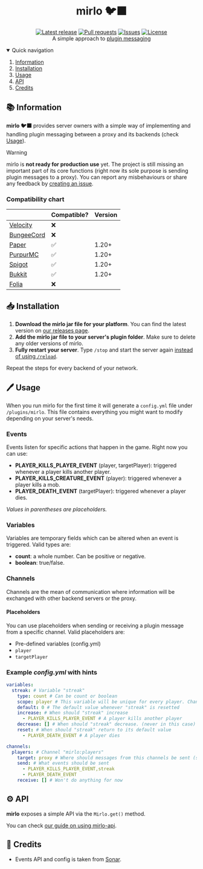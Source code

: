 <div align="center">
  <p>
    <h1>mirlo 🐦‍⬛</h1>
    <a href="https://github.com/myth-MC/mirlo/releases/latest"><img src="https://img.shields.io/github/v/release/myth-MC/mirlo?include_prereleases" alt="Latest release" /></a>
    <a href="https://github.com/myth-MC/mirlo/pulls"><img src="https://img.shields.io/github/issues-pr/myth-MC/mirlo" alt="Pull requests" /></a>
    <a href="https://github.com/myth-MC/mirlo/issues"><img src="https://img.shields.io/github/issues/myth-MC/mirlo" alt="Issues" /></a>
    <a href="https://github.com/myth-MC/mirlo/blob/main/LICENSE"><img src="https://img.shields.io/badge/license-GPL--3.0-blue.svg" alt="License" /></a>
    <br>
    A simple approach to <a href="https://web.archive.org/web/20220711204310/https://dinnerbone.com/blog/2012/01/13/minecraft-plugin-channels-messaging/">plugin messaging</a>
  </p>
</div>

<details open="open">
  <summary>Quick navigation</summary>
  <ol>
    <li>
      <a href="#information">Information</a>
    </li>
    <li>
      <a href="#installation">Installation</a>
    </li>
    <li>
      <a href="#usage">Usage</a>
    </li>
    <li>
      <a href="#api">API</a>
    </li>
    <li>
      <a href="#credits">Credits</a>
    </li>
  </ol>
</details>

<div id="information"></div>

## 📚 Information

**mirlo 🐦‍⬛** provides server owners with a simple way of implementing and handling plugin messaging between a proxy and its backends (check [Usage](#usage)).

>[!WARNING]
> mirlo is **not ready for production use** yet. The project is still missing an important part of its core functions (right now its sole purpose is sending plugin messages to a proxy). You can report any misbehaviours or share any feedback by [creating an issue](https://github.com/myth-MC/mirlo/issues). 

### Compatibility chart

|                                                         | Compatible? | Version |
|---------------------------------------------------------|-------------|---------|
| [Velocity](https://papermc.io/software/velocity)        | ❌          |         |
| [BungeeCord](https://www.spigotmc.org/wiki/bungeecord/) | ❌          |         |
| [Paper](https://papermc.io/)                            | ✅          | 1.20+   |
| [PurpurMC](https://purpurmc.org/)                       | ✅          | 1.20+   |
| [Spigot](https://www.spigotmc.org)                      | ✅          | 1.20+   |
| [Bukkit](https://bukkit.org)                            | ✅          | 1.20+   |
| [Folia](https://papermc.io/software/folia)              | ❌          |         |

<div id="installation"></div>

## 📥 Installation

1. **Download the mirlo jar file for your platform**. You can find the latest version on [our releases page](https://github.com/myth-MC/mirlo/releases).
2. **Add the mirlo jar file to your server's plugin folder**. Make sure to delete any older versions of mirlo.
3. **Fully restart your server**. Type `/stop` and start the server again [instead of using `/reload`](https://madelinemiller.dev/blog/problem-with-reload/).

Repeat the steps for every backend of your network.

<div id="usage"></div>

## 🖊️ Usage

When you run mirlo for the first time it will generate a `config.yml` file under `/plugins/mirlo`. This file contains everything you might want to modify depending on your server's needs.

### Events

Events listen for specific actions that happen in the game. Right now you can use:
* **PLAYER_KILLS_PLAYER_EVENT** (player, targetPlayer): triggered whenever a player kills another player.
* **PLAYER_KILLS_CREATURE_EVENT** (player): triggered whenever a player kills a mob.
* **PLAYER_DEATH_EVENT** (targetPlayer): triggered whenever a player dies.

_Values in parentheses are placeholders._

### Variables

Variables are temporary fields which can be altered when an event is triggered. Valid types are:
* **count**: a whole number. Can be positive or negative.
* **boolean**: true/false.

### Channels

Channels are the mean of communication where information will be exchanged with other backend servers or the proxy.

#### Placeholders

You can use placeholders when sending or receiving a plugin message from a specific channel. Valid placeholders are:
* Pre-defined variables (config.yml)
* `player`
* `targetPlayer`

### Example _config.yml_ with hints

```yaml
variables:
  streak: # Variable "streak"
    type: count # Can be count or boolean
    scope: player # This variable will be unique for every player. Change to "global" if you want it to be the same for every player
    default: 0 # The default value whenever "streak" is resetted
    increase: # When should "streak" increase
      - PLAYER_KILLS_PLAYER_EVENT # A player kills another player
    decrease: [] # When should "streak" decrease. (never in this case)
    reset: # When should "streak" return to its default value
      - PLAYER_DEATH_EVENT # A player dies

channels:
  players: # Channel "mirlo:players"
    target: proxy # Where should messages from this channels be sent (survival, skywars, etc) (set to all if message should be sent to every backend)
    send: # What events should be sent
      - PLAYER_KILLS_PLAYER_EVENT,streak
      - PLAYER_DEATH_EVENT
    receive: [] # Won't do anything for now
```

<div id="api"></div>

## ⚙️ API
**mirlo** exposes a simple API via the `Mirlo.get()` method.

You can check [our guide on using mirlo-api](https://github.com/myth-MC/mirlo/blob/0.3.0-dev/api/README.md/).

<div id="credits"></div>

## 📜 Credits
* Events API and config is taken from [Sonar](https://github.com/jonesdevelopment/sonar/tree/main).
